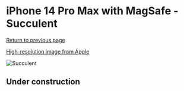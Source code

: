 # iPhone 14 Pro Max with MagSafe - Succulent

[Return to previous page](/iphone_14)

[High-resolution image from Apple](https://store.storeimages.cdn-apple.com/8756/as-images.apple.com/is/MPTY3?wid=4500&hei=4500&fmt=png)

<div style="width: 500px"><img src="/almost_uncompressed/MPTY3.webp" alt="Succulent"></div>

## Under construction
